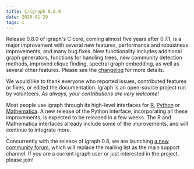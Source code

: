 ```yaml
---
title: C/igraph 0.8.0
date: 2020-01-29
tags: c
---
```


Release 0.8.0 of igraph's C core, coming almost five years after 0.7.1, is a major improvement with several new features, performance and robustness improvements, and many bug fixes. New functionality includes additional graph generators, functions for handling trees, new community detection methods, improved clique finding, spectral graph embedding, as well as several other features. Please see the [changelog](https://github.com/igraph/igraph/blob/0.8.0/CHANGELOG.md) for more details.

We would like to thank everyone who reported issues, contributed features or fixes, or edited the documentation. igraph is an open-source project run by volunteers. *As always, your contributions are very welcome!*

Most people use igraph through its high-level interfaces for [R](https://igraph.org/r/), [Python](https://igraph.org/python/) or [Mathematica](http://szhorvat.net/mathematica/IGraphM). A new release of the Python interface, incorporating all these improvements, is expected to be released in a few weeks. The R and Mathematica interfaces already include some of the improvements, and will continue to integrate more.

Concurrently with the release of igraph 0.8, we are launching [a new community forum](https://igraph.discourse.group/), which will replace the mailing list as the main support channel. If you are a current igraph user or just interested in the project, please join!
